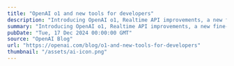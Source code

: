 ```yaml
---
title: "OpenAI o1 and new tools for developers"
description: "Introducing OpenAI o1, Realtime API improvements, a new fine-tuning method and more for developers."
summary: "Introducing OpenAI o1, Realtime API improvements, a new fine-tuning method and more for developers."
pubDate: "Tue, 17 Dec 2024 00:00:00 GMT"
source: "OpenAI Blog"
url: "https://openai.com/blog/o1-and-new-tools-for-developers"
thumbnail: "/assets/ai-icon.png"
---
```


